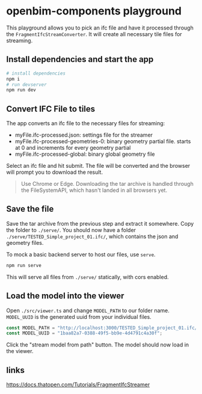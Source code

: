 # openbim-components playground

This playground allows you to pick an ifc file and have it processed through the `FragmentIfcStreamConverter`. It will create all necessary tile files for streaming.

## Install dependencies and start the app

```bash
# install dependencies
npm i
# run devserver
npm run dev
```

## Convert IFC File to tiles

The app converts an ifc file to the necessary files for streaming:

- myFile.ifc-processed.json: settings file for the streamer
- myFile.ifc-processed-geometries-0: binary geometry partial file. starts at 0 and increments for every geometry partial
- myFile.ifc-processed-global: binary global geometry file

Select an ifc file and hit submit. The file will be converted and the browser will prompt you to download the result.

> Use Chrome or Edge. Downloading the tar archive is handled through the FileSystemAPI, which hasn't landed in all browsers yet.

## Save the file

Save the tar archive from the previous step and extract it somewhere. Copy the folder to `./serve/`.
You should now have a folder `./serve/TESTED_Simple_project_01.ifc/`, which contains the json and geometry files.

To mock a basic backend server to host our files, use `serve`.

```bash
npm run serve
```

This will serve all files from `./serve/` statically, with cors enabled.

## Load the model into the viewer

Open `./src/viewer.ts` and change `MODEL_PATH` to our folder name. `MODEL_UUID` is the generated uuid from your individual files.

```ts
const MODEL_PATH = "http://localhost:3000/TESTED_Simple_project_01.ifc/";
const MODEL_UUID = "1baa82a7-0388-49f5-bb9e-4d4791c4a30f";
```

Click the "stream model from path" button. The model should now load in the viewer.

## links

https://docs.thatopen.com/Tutorials/FragmentIfcStreamer

